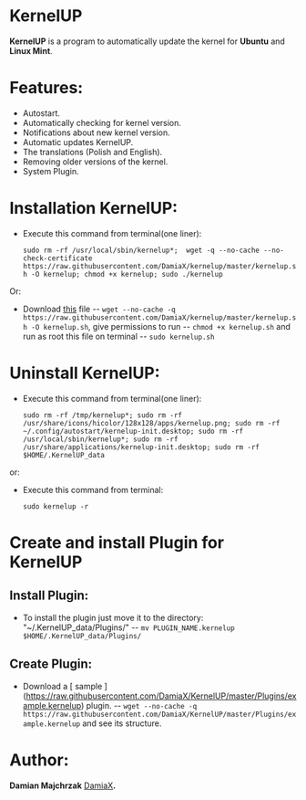 KernelUP
========
**KernelUP** is a program to automatically update the kernel for **Ubuntu** and **Linux Mint**.

Features:
==========

* Autostart.
* Automatically checking for kernel version.
* Notifications about new kernel version.
* Automatic updates KernelUP.
* The translations (Polish and English).
* Removing older versions of the kernel.
* System Plugin.

Installation KernelUP:
=============
* Execute this command from terminal(one liner):

  `sudo rm -rf /usr/local/sbin/kernelup*;  wget -q --no-cache --no-check-certificate https://raw.githubusercontent.com/DamiaX/kernelup/master/kernelup.sh -O kernelup; chmod +x kernelup; sudo ./kernelup`
  
Or:

* Download [this](https://raw.githubusercontent.com/DamiaX/kernelup/master/kernelup.sh) file -- `wget --no-cache -q https://raw.githubusercontent.com/DamiaX/kernelup/master/kernelup.sh -O kernelup.sh`, give permissions to run -- `chmod +x kernelup.sh` and run as root this file on terminal -- `sudo kernelup.sh`

Uninstall KernelUP:
=========
* Execute this command from terminal(one liner):
  
  `sudo rm -rf /tmp/kernelup*; sudo rm -rf /usr/share/icons/hicolor/128x128/apps/kernelup.png; sudo rm -rf ~/.config/autostart/kernelup-init.desktop; sudo rm -rf /usr/local/sbin/kernelup*; sudo rm -rf /usr/share/applications/kernelup-init.desktop; sudo rm -rf $HOME/.KernelUP_data`
      
or:

* Execute this command from terminal:
 
  `sudo kernelup -r`

Create and install Plugin for KernelUP
=====================================

Install Plugin:
--------------
* To install the plugin just move it to the directory: "~/.KernelUP_data/Plugins/" -- `mv PLUGIN_NAME.kernelup $HOME/.KernelUP_data/Plugins/`

Create Plugin:
--------------
* Download a [ sample ] (https://raw.githubusercontent.com/DamiaX/KernelUP/master/Plugins/example.kernelup) plugin. -- `wget --no-cache -q https://raw.githubusercontent.com/DamiaX/KernelUP/master/Plugins/example.kernelup` and see its structure.

Author: 
=======
**Damian Majchrzak** [DamiaX](https://www.facebook.com/DamiaX)**.**
